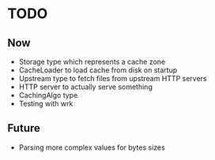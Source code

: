 # TODO

## Now

* Storage type which represents a cache zone
* CacheLoader to load cache from disk on startup
* Upstream type to fetch files from upstream HTTP servers
* HTTP server to actually serve something
* CachingAlgo type
* Testing with wrk

## Future
* Parsing more complex values for bytes sizes
